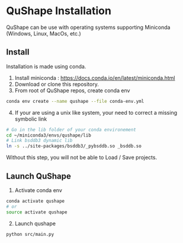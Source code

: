 QuShape Installation
====================

QuShape can be use with operating systems supporting Miniconda (Windows, Linux, MacOs, etc.)

## Install
Installation is made using conda.

1. Install miniconda : https://docs.conda.io/en/latest/miniconda.html
2. Download or clone this repository.
3. From root of QuShape repos, create conda env
```bash
conda env create --name qushape --file conda-env.yml
```
4. If your are using a unix like system, your need to correct a missing symbolic link
```bash
# Go in the lib folder of your conda environement
cd ~/miniconda3/envs/qushape/lib
# Link bsddb3 dynamic lib
ln -s ../site-packages/bsddb3/_pybsddb.so _bsddb.so
```
Without this step, you will not be able to Load / Save projects.

## Launch QuShape

1. Activate conda env

```bash
conda activate qushape
# or
source activate qushape
```

2. Launch qushape 
```bash
python src/main.py
```
